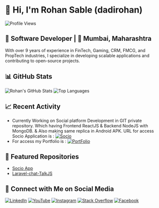 # 👋 Hi, I'm Rohan Sable (dadirohan)

![Profile Views](https://komarev.com/ghpvc/?username=dadirohan&label=Profile%20Views&color=0e75b6&style=flat)

## 💼 Software Developer | 📍 Mumbai, Maharashtra

With over 9 years of experience in FinTech, Gaming, CRM, FMCG, and PropTech industries, I specialize in developing scalable applications and contributing to open-source projects.

## 📊 GitHub Stats
![Rohan's GitHub Stats](https://github-readme-stats.vercel.app/api?username=dadirohan&show_icons=true&hide_title=true&count_private=true&theme=radical)
![Top Languages](https://github-readme-stats.vercel.app/api/top-langs/?username=dadirohan&layout=compact&theme=radical)

## 📈 Recent Activity
- Currently Working on Social platform Development in GIT private repository. Which having Frontend ReactJS & Backend NodeJS with MongoDB. & Also making same replica in Android APK. URL for access Socio Application is : [![Socio](https://img.shields.io/badge/App-Socio-blue)](https://react-socio.vercel.app)
- For access my Portfolio is : [![PortFolio](https://img.shields.io/badge/PortFolio-RS-purple)](https://rohansable.hstn.me)

## 📌 Featured Repositories
- [Socio App](https://github.com/dadiRohan/SocioApp)
- [Laravel-chat-TalkJS](https://github.com/dadiRohan/Laravel-chat-TalkJS)

## 📱 Connect with Me on Social Media
[![LinkedIn](https://img.shields.io/badge/LinkedIn-rohansable13-blue)](https://www.linkedin.com/in/rohansable13)
[![YouTube](https://img.shields.io/badge/YouTube-Rohan%20Explorer-red)](https://www.youtube.com/@rohanexplorer7139)
[![Instagram](https://img.shields.io/badge/Instagram-sablerohan61-blue)](https://www.instagram.com/sablerohan61)
[![Stack Overflow](https://img.shields.io/badge/Stack%20Overflow-Rohan%20Sable-yellow)](https://stackoverflow.com/users/10110047/rohan-sable)
[![Facebook](https://img.shields.io/badge/Facebook-sablerohan61-green)](https://www.facebook.com/sablerohan61)
